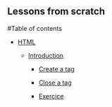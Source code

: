Lessons from scratch
----

#Table of contents

  + [HTML](html/2014-09-13-html-an-introduction)

    + [Introduction](html/2014-09-13-html-an-introduction#html__introduction)

      + [Create a tag](html/2014-09-13-html-an-introduction#html__introduction--createatag)

      + [Close a tag](html/2014-09-13-html-an-introduction#html__introduction--closeeatag)

      + [Exercice](html/2014-09-13-html-an-introduction#html__introduction--exercice)



